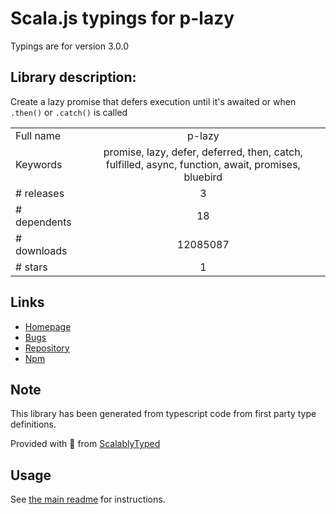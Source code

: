 
# Scala.js typings for p-lazy

Typings are for version 3.0.0

## Library description:
Create a lazy promise that defers execution until it's awaited or when `.then()` or `.catch()` is called

|                    |                 |
| ------------------ | :-------------: |
| Full name          | p-lazy |
| Keywords           | promise, lazy, defer, deferred, then, catch, fulfilled, async, function, await, promises, bluebird |
| # releases         | 3 |
| # dependents       | 18 |
| # downloads        | 12085087 |
| # stars            | 1 |

## Links
- [Homepage](https://github.com/sindresorhus/p-lazy#readme)
- [Bugs](https://github.com/sindresorhus/p-lazy/issues)
- [Repository](https://github.com/sindresorhus/p-lazy)
- [Npm](https://www.npmjs.com/package/p-lazy)
    


## Note
This library has been generated from typescript code from first party type definitions.

Provided with :purple_heart: from [ScalablyTyped](https://github.com/oyvindberg/ScalablyTyped)

## Usage
See [the main readme](../../readme.md) for instructions.


